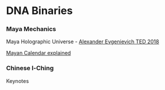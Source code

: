 # DNA Binaries

### Maya Mechanics

Maya Holographic Universe - [Alexander Evgenievich
TED 2018](https://www.youtube.com/watch?v=8J17zJKFdkU)

[Mayan Calendar explained](https://www.youtube.com/watch?v=kz2jg073Pcc)

### Chinese l-Ching

Keynotes
